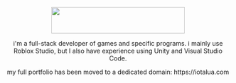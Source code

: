 <p align="center">
 <img src="https://github.com/iotalua/iotalua/assets/79117077/db3c95dc-f632-4313-bb0c-84a87863f316" width="300" height="60"/>
</p>
<p align="center">
i'm a full-stack developer of games and specific programs. i mainly use Roblox Studio, but I also have experience using Unity and Visual Studio Code.
</p>

<p align="center">
my full portfolio has been moved to a dedicated domain: https://iotalua.com
</p>



<!--
**iotalua/iotalua** is a ✨ _special_ ✨ repository because its `README.md` (this file) appears on your GitHub profile.

Here are some ideas to get you started:


- 🔭 I’m currently working on ...
- 🌱 I’m currently learning ...
- 👯 I’m looking to collaborate on ...
- 🤔 I’m looking for help with ...
- 💬 Ask me about ...
- 📫 How to reach me: ...
- 😄 Pronouns: ...
- ⚡ Fun fact: ...
-->
